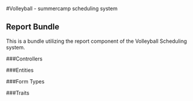 #Volleyball - summercamp scheduling system
## Report Bundle
This is a bundle utilizing the report component of the Volleyball Scheduling system.

###Controllers

###Entities

###Form Types

###Traits
